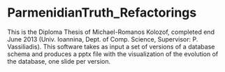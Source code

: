 # ParmenidianTruth_Refactorings
This is the Diploma Thesis of Michael-Romanos Kolozof, completed end June 2013 (Univ. Ioannina, Dept. of Comp. Science, Supervisor: P. Vassiliadis).
This software takes as input a set of versions of a database schema and produces a pptx file with the visualization of the evolution of the database, one slide per version.

